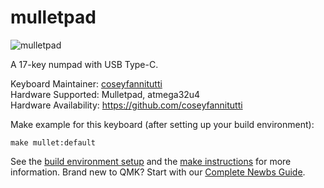 # mulletpad

![mulletpad](https://i.imgur.com/MHKo5f5.png)

A 17-key numpad with USB Type-C.

Keyboard Maintainer: [coseyfannitutti](https://github.com/coseyfannitutti)  
Hardware Supported: Mulletpad, atmega32u4  
Hardware Availability: https://github.com/coseyfannitutti

Make example for this keyboard (after setting up your build environment):

    make mullet:default

See the [build environment setup](https://docs.qmk.fm/#/getting_started_build_tools) and the [make instructions](https://docs.qmk.fm/#/getting_started_make_guide) for more information. Brand new to QMK? Start with our [Complete Newbs Guide](https://docs.qmk.fm/#/newbs).
